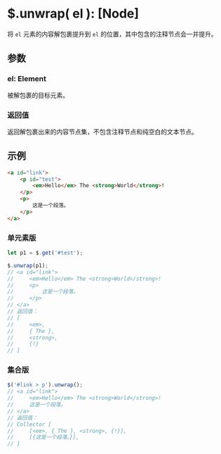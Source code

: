 # $.unwrap( el ): [Node]

将 `el` 元素的内容解包裹提升到 `el` 的位置，其中包含的注释节点会一并提升。


## 参数

### el: Element

被解包裹的目标元素。


### 返回值

返回解包裹出来的内容节点集，不包含注释节点和纯空白的文本节点。


## 示例

```html
<a id="link">
    <p id="test">
        <em>Hello</em> The <strong>World</strong>!
    </p>
    <p>
        这是一个段落。
    </p>
</a>
```


### 单元素版

```js
let p1 = $.get('#test');

$.unwrap(p1);
// <a id="link">
//     <em>Hello</em> The <strong>World</strong>!
//     <p>
//         这是一个段落。
//     </p>
// </a>
// 返回值：
// [
//     <em>,
//     { The },
//     <strong>,
//     {!}
// ]
```


### 集合版

```js
$('#link > p').unwrap();
// <a id="link">
//     <em>Hello</em> The <strong>World</strong>!
//     这是一个段落。
// </a>
// 返回值：
// Collector [
//     [<em>, { The }, <strong>, {!}],
//     [{这是一个段落。}],
// ]
```
